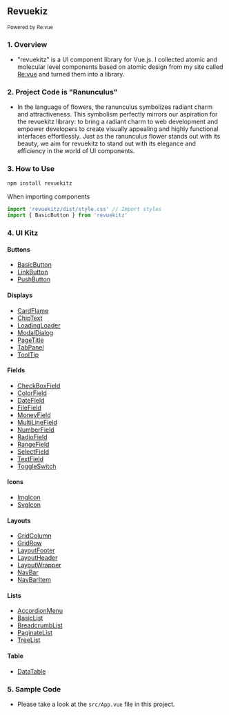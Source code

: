 ## Revuekiz

<small> Powered by Re:vue</small>

### 1. Overview

- "revuekitz" is a UI component library for Vue.js. I collected atomic and molecular level components based on atomic design from my site called [Re:vue](https://sh-revue.net/) and turned them into a library.

### 2. Project Code is "Ranunculus"

- In the language of flowers, the ranunculus symbolizes radiant charm and attractiveness. This symbolism perfectly mirrors our aspiration for the revuekitz library: to bring a radiant charm to web development and empower developers to create visually appealing and highly functional interfaces effortlessly. Just as the ranunculus flower stands out with its beauty, we aim for revuekitz to stand out with its elegance and efficiency in the world of UI components.

### 3. How to Use

```js
npm install revuekitz
```

When importing components

```js
import 'revuekitz/dist/style.css' // Import styles
import { BasicButton } from 'revuekitz'
```

### 4. UI Kitz

#### Buttons

- [BasicButton](https://sh-revue.net/articles/vue/101_basic_button)
- [LinkButton](https://sh-revue.net/articles/vue/102_link_button)
- [PushButton](https://sh-revue.net/articles/vue/103_push_button)

#### Displays

- [CardFlame](https://sh-revue.net/articles/vue/201_card_flame)
- [ChipText](https://sh-revue.net/articles/vue/202_chip_text)
- [LoadingLoader](https://sh-revue.net/articles/vue/203_loading_loader)
- [ModalDialog](https://sh-revue.net/articles/vue/204_modal_dialog)
- [PageTitle](https://sh-revue.net/articles/vue/205_page_title)
- [TabPanel](https://sh-revue.net/articles/vue/206_tab_panel)
- [ToolTip](https://sh-revue.net/articles/vue/207_tool_tip_text)

#### Fields

- [CheckBoxField](https://sh-revue.net/articles/vue/301_check_box_field)
- [ColorField](https://sh-revue.net/articles/vue/302_color_field)
- [DateField](https://sh-revue.net/articles/vue/303_date_field)
- [FileField](https://sh-revue.net/articles/vue/304_file_field)
- [MoneyField](https://sh-revue.net/articles/vue/305_money_field)
- [MultiLineField](https://sh-revue.net/articles/vue/306_multi_lines_field)
- [NumberField](https://sh-revue.net/articles/vue/307_number_field)
- [RadioField](https://sh-revue.net/articles/vue/308_radio_field)
- [RangeField](https://sh-revue.net/articles/vue/309_range_field)
- [SelectField](https://sh-revue.net/articles/vue/310_select_field)
- [TextField](https://sh-revue.net/articles/vue/311_text_field)
- [ToggleSwitch](https://sh-revue.net/articles/vue/312_toggle_switch)

#### Icons

- [ImgIcon](https://sh-revue.net/articles/vue/401_ImgIcon)
- [SvgIcon](https://sh-revue.net/articles/vue/402_SvgIcon)

#### Layouts

- [GridColumn](https://sh-revue.net/articles/vue/501_grid_column)
- [GridRow](https://sh-revue.net/articles/vue/502_grid_row)
- [LayoutFooter](https://sh-revue.net/articles/vue/503_layout_footer)
- [LayoutHeader](https://sh-revue.net/articles/vue/504_layout_header)
- [LayoutWrapper](https://sh-revue.net/articles/vue/505_layout_wrapper)
- [NavBar](https://sh-revue.net/articles/vue/506_nav_bar)
- [NavBarItem](https://sh-revue.net/articles/vue/507_nav_list_item)

#### Lists

- [AccordionMenu](https://sh-revue.net/articles/vue/601_accordion_menu)
- [BasicList](https://sh-revue.net/articles/vue/602_basic_list)
- [BreadcrumbList](https://sh-revue.net/articles/vue/603_breadcumb_list)
- [PaginateList](https://sh-revue.net/articles/vue/604_paginate_navigation)
- [TreeList](https://sh-revue.net/articles/vue/605_tree_list)

#### Table

- [DataTable](https://sh-revue.net/articles/vue/701_data_table)

### 5. Sample Code

- Please take a look at the `src/App.vue` file in this project.
